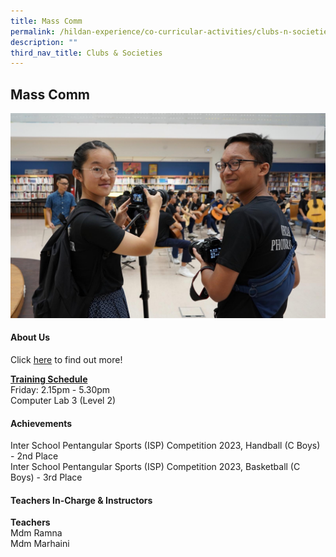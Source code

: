```yaml
---
title: Mass Comm
permalink: /hildan-experience/co-curricular-activities/clubs-n-societies/mass-comm/
description: ""
third_nav_title: Clubs & Societies
---
```

Mass Comm
---------


![](/images/CCA/Mass%20Comm.jpg)


#### About Us

Click&nbsp;[here](/files/CCA/masscom.pdf)&nbsp;to find out more!

**<u>Training Schedule</u>**  
Friday: 2.15pm - 5.30pm<br>
Computer Lab 3 (Level 2)<br>


#### Achievements
Inter School Pentangular Sports (ISP) Competition 2023, Handball (C Boys) - 2nd Place<br>
Inter School Pentangular Sports (ISP) Competition 2023, Basketball (C Boys) - 3rd Place<br>

####  Teachers In-Charge &amp; Instructors

**Teachers**  
Mdm Ramna  
Mdm Marhaini
